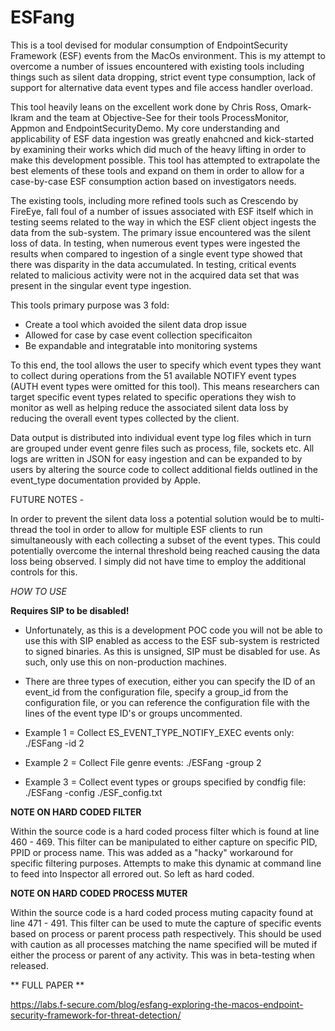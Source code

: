 # ESFang

This is a tool devised for modular consumption of EndpointSecurity Framework (ESF) events from the MacOs environment. This is my attempt to overcome a number of issues encountered with existing tools including things such as silent data dropping, strict event type consumption, lack of support for alternative data event types and file access handler overload.

This tool heavily leans on the excellent work done by Chris Ross, Omark-Ikram and the team at Objective-See for their tools ProcessMonitor, Appmon and EndpointSecurityDemo. My core understanding and applicability of ESF data ingestion was greatly enahcned and kick-started by examining their works which did much of the heavy lifting in order to make this development possible. This tool has attempted to extrapolate the best elements of these tools and expand on them in order to allow for a case-by-case ESF consumption action based on investigators needs.

The existing tools, including more refined tools such as Crescendo by FireEye, fall foul of a number of issues associated with ESF itself which in testing seems related to the way in which the ESF client object ingests the data from the sub-system. The primary issue encountered was the silent loss of data. In testing, when numerous event types were ingested the results when compared to ingestion of a single event type showed that there was disparity in the data accumulated. In testing, critical events related to malicious activity were not in the acquired data set that was present in the singular event type ingestion.

This tools primary purpose was 3 fold:
- Create a tool which avoided the silent data drop issue
- Allowed for case by case event collection specificaiton
- Be expandable and integratable into monitoring systems

To this end, the tool allows the user to specify which event types they want to collect during operations from the 51 available NOTIFY event types (AUTH event types were omitted for this tool). This means researchers can target specific event types related to specific operations they wish to monitor as well as helping reduce the associated silent data loss by reducing the overall event types collected by the client.

Data output is distributed into individual event type log files which in turn are grouped under event genre files such as process, file, sockets etc. All logs are written in JSON for easy ingestion and can be expanded to by users by altering the source code to collect additional fields outlined in the event_type documentation provided by Apple.

FUTURE NOTES - 

In order to prevent the silent data loss a potential solution would be to multi-thread the tool in order to allow for multiple ESF clients to run simultaneously with each collecting a subset of the event types. This could potentially overcome the internal threshold being reached causing the data loss being observed. I simply did not have time to employ the additional controls for this.

*HOW TO USE*

**Requires SIP to be disabled!**

- Unfortunately, as this is a development POC code you will not be able to use this with SIP enabled as access to the ESF sub-system is restricted to signed binaries. As this is unsigned, SIP must be disabled for use. As such, only use this on non-production machines.

- There are three types of execution, either you can specify the ID of an event_id from the configuration file, specify a group_id from the configuration file, or you can reference the configuration file with the lines of the event type ID's or groups uncommented. 

- Example 1 = Collect ES_EVENT_TYPE_NOTIFY_EXEC events only: ./ESFang -id 2 

- Example 2 = Collect File genre events: ./ESFang -group 2

- Example 3 = Collect event types or groups specified by condfig file: ./ESFang -config ./ESF_config.txt

**NOTE ON HARD CODED FILTER**

Within the source code is a hard coded process filter which is found at line 460 - 469. This filter can be manipulated to either capture on specific PID, PPID or process name. This was added as a "hacky" workaround for specific filtering purposes. Attempts to make this dynamic at command line to feed into Inspector all errored out. So left as hard coded.

**NOTE ON HARD CODED PROCESS MUTER**

Within the source code is a hard coded process muting capacity found at line 471 - 491. This filter can be used to mute the capture of specific events based on process or parent process path respectively. This should be used with caution as all processes matching the name specified will be muted if either the process or parent of any activity. This was in beta-testing when released.

** FULL PAPER **

https://labs.f-secure.com/blog/esfang-exploring-the-macos-endpoint-security-framework-for-threat-detection/
